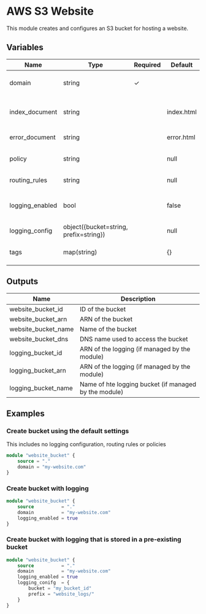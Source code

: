 # AWS S3 Website

This module creates and configures an S3 bucket for hosting a website.

## Variables

| Name            | Type                                   | Required | Default    | Description                           |
| --------------- | -------------------------------------- | -------- | ---------- | ------------------------------------- |
| domain          | string                                 | ✓        |            | domain the bucket is hosting for      |
| index_document  | string                                 |          | index.html | index object when one isn't specified |
| error_document  | string                                 |          | error.html | error object served                   |
| policy          | string                                 |          | null       | IAM policy attached to the bucket     |
| routing_rules   | string                                 |          | null       | Routing rules JSON                    |
| logging_enabled | bool                                   |          | false      | Do you want to enable access logging  |
| logging_config  | object({bucket=string, prefix=string}) |          | null       | access log configuration              |
| tags            | map(string)                            |          | {}         | tags applied to the resources         |

## Outputs

| Name                | Description                                           |
| ------------------- | ----------------------------------------------------- |
| website_bucket_id   | ID of the bucket                                      |
| website_bucket_arn  | ARN of the bucket                                     |
| website_bucket_name | Name of the bucket                                    |
| website_bucket_dns  | DNS name used to access the bucket                    |
| logging_bucket_id   | ARN of the logging (if managed by the module)         |
| logging_bucket_arn  | ARN of the logging (if managed by the module)         |
| logging_bucket_name | Name of hte logging bucket (if managed by the module) |

## Examples

### Create bucket using the default settings

This includes no logging configuration, routing rules or policies

```terraform
module "website_bucket" {
    source = "."
    domain = "my-website.com"
}
```

### Create bucket with logging

```terraform
module "website_bucket" {
    source          = "."
    domain          = "my-website.com"
    logging_enabled = true
}
```

### Create bucket with logging that is stored in a pre-existing bucket

```terraform
module "website_bucket" {
    source          = "."
    domain          = "my-website.com"
    logging_enabled = true
    logging_conifg  = {
        bucket = "my_bucket_id"
        prefix = "website_logs/"
    }
}
```

